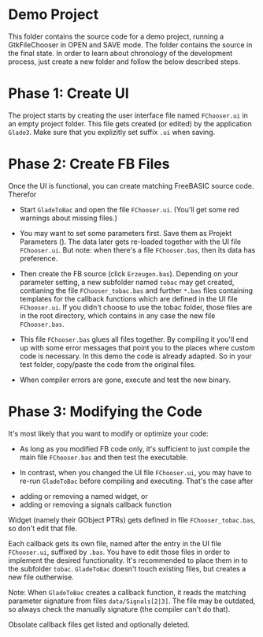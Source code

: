 Demo Project
============

This folder contains the source code for a demo project, running a
GtkFileChooser in OPEN and SAVE mode. The folder contains the source in
the final state. In order to learn about chronology of the development
process, just create a new folder and follow the below described steps.

# Phase 1: Create UI #

The project starts by creating the user interface file named
`FChooser.ui` in an empty project folder. This file gets created (or
edited) by the application `Glade3`. Make sure that you explizitly set
suffix `.ui` when saving.

# Phase 2: Create FB Files #

Once the UI is functional, you can create matching FreeBASIC source
code. Therefor

- Start `GladeToBac` and open the file `FChooser.ui`.
(You'll get some red warnings about missing files.)

- You may want to set some parameters first. Save them as Projekt
Parameters (<crtl-S>). The data later gets re-loaded together with the
UI file `FChooser.ui`. But note: when there's a file `FChooser.bas`,
then its data has preference.

- Then create the FB source (click `Erzeugen.bas`). Depending on your
parameter setting, a new subfolder named `tobac` may get created,
contianing the file `FChooser_tobac.bas` and further `*.bas` files
containing templates for the callback functions which are defined in
the UI file `FChooser.ui`. If you didn't choose to use the tobac folder,
those files are in the root directory, which contains in any case the
new file `FChooser.bas`.

- This file `FChooser.bas` glues all files together. By compiling it
you'll end up with some error messages that point you to the places
where custom code is necessary. In this demo the code is already
adapted. So in your test folder, copy/paste the code from the original
files.

- When compiler errors are gone, execute and test the new binary.

# Phase 3: Modifying the Code #

It's most likely that you want to modify or optimize your code:

- As long as you modified FB code only, it's sufficient to just compile
the main file `FChooser.bas` and then test the executable.

- In contrast, when you changed the UI file `FChooser.ui`, you may have
to re-run `GladeToBac` before compiling and executing. That's the case
after

* adding or removing a named widget, or
* adding or removing a signals callback function

Widget (namely their GObject PTRs) gets defined in file
`FChooser_tobac.bas`, so don't edit that file.

Each callback gets its own file, named after the entry in the UI file
`FChooser.ui`, suffixed by `.bas`. You have to edit those files in
order to implement the desired functionality. It's recommended to place
them in to the subfolder `tobac`. `GladeToBac` doesn't touch existing
files, but creates a new file outherwise.

Note: When `GladeToBac` creates a callback function, it reads the
matching parameter signature from files `data/Signals[2|3]`. The file
may be outdated, so always check the manually signature (the compiler
can't do that).

Obsolate callback files get listed and optionally deleted.
